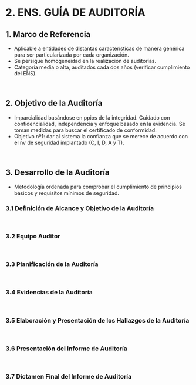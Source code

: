# 2. ENS. GUÍA DE AUDITORÍA

## 1. Marco de Referencia
- Aplicable a entidades de distantas características de manera genérica para ser particularizada por cada organización.
- Se persigue homogeneidad en la realización de auditorías.
- Categoría media o alta, auditados cada dos años (verificar cumplimiento del ENS).

<br>

## 2. Objetivo de la Auditoría
- Imparcialidad basándose en ppios de la integridad. Cuidado con confidencialidad, independencia y enfoque basado en la evidencia. Se toman medidas para buscar el certificado de conformidad.
- Objetivo nº1: dar al sistema la confianza que se merece de acuerdo con el nv de seguridad implantado (C, I, D, A y T).

<br>

## 3. Desarrollo de la Auditoría 
- Metodología ordenada para comprobar el cumplimiento de principios básicos y requisítos mínimos de seguridad.

### 3.1 Definición de Alcance y Objetivo de la Auditoría


<br>

### 3.2 Equipo Auditor


<br>

### 3.3 Planificación de la Auditoría

<br>

### 3.4 Evidencias de la Auditoría


<br>

### 3.5 Elaboración y Presentación de los Hallazgos de la Auditoría


<br>

### 3.6 Presentación del Informe de Auditoría


<br>

### 3.7 Dictamen Final del Informe de Auditoría